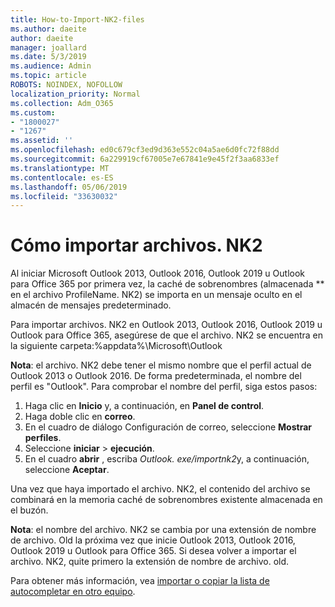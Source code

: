 ```yaml
---
title: How-to-Import-NK2-files
ms.author: daeite
author: daeite
manager: joallard
ms.date: 5/3/2019
ms.audience: Admin
ms.topic: article
ROBOTS: NOINDEX, NOFOLLOW
localization_priority: Normal
ms.collection: Adm_O365
ms.custom:
- "1800027"
- "1267"
ms.assetid: ''
ms.openlocfilehash: ed0c679cf3ed9d363e552c04a5ae6d0fc72f88dd
ms.sourcegitcommit: 6a229919cf67005e7e67841e9e45f2f3aa6833ef
ms.translationtype: MT
ms.contentlocale: es-ES
ms.lasthandoff: 05/06/2019
ms.locfileid: "33630032"
---
```

# <a name="how-to-import-nk2-files"></a>Cómo importar archivos. NK2 

Al iniciar Microsoft Outlook 2013, Outlook 2016, Outlook 2019 u Outlook para Office 365 por primera vez, la caché de sobrenombres (almacenada ** en el archivo ProfileName. NK2) se importa en un mensaje oculto en el almacén de mensajes predeterminado.

Para importar archivos. NK2 en Outlook 2013, Outlook 2016, Outlook 2019 u Outlook para Office 365, asegúrese de que el archivo. NK2 se encuentra en la siguiente carpeta:%appdata%\Microsoft\Outlook

**Nota**: el archivo. NK2 debe tener el mismo nombre que el perfil actual de Outlook 2013 o Outlook 2016. De forma predeterminada, el nombre del perfil es "Outlook". Para comprobar el nombre del perfil, siga estos pasos: 
1. Haga clic en **Inicio** y, a continuación, en **Panel de control**.
2. Haga doble clic en **correo**.
3. En el cuadro de diálogo Configuración de correo, seleccione **Mostrar perfiles**.
4. Seleccione **iniciar** > **ejecución**.
5. En el cuadro **abrir** , escriba *Outlook. exe/importnk2*y, a continuación, seleccione **Aceptar**. 

Una vez que haya importado el archivo. NK2, el contenido del archivo se combinará en la memoria caché de sobrenombres existente almacenada en el buzón.

**Nota**: el nombre del archivo. NK2 se cambia por una extensión de nombre de archivo. Old la próxima vez que inicie Outlook 2013, Outlook 2016, Outlook 2019 u Outlook para Office 365. Si desea volver a importar el archivo. NK2, quite primero la extensión de nombre de archivo. old.

Para obtener más información, vea [importar o copiar la lista de autocompletar en otro equipo](https://support.microsoft.com/en-us/help/2806550/how-to-import-nk2-files-into-outlook%).